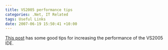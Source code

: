 ```yaml
---
title: VS2005 performance tips
categories: .Net, IT Related
tags: Useful Links
date: 2007-06-19 15:50:41 +10:00
---
```


[This post][0] has some good tips for increasing the performance of the VS2005 IDE.

[0]: http://www.thekua.com/atwork/?p=29

